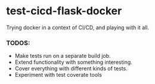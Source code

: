 # test-cicd-flask-docker

Trying docker in a context of CI/CD, and playing with it all.

### TODOS:
- Make tests run on a separate build job.
- Extend functionality with something interesting.
- Cover everything with different kinds of tests.
- Experiment with test coverate tools
